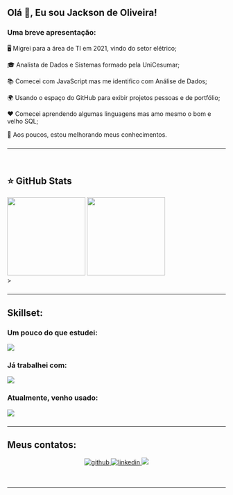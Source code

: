 ## Olá 👋, Eu sou Jackson de Oliveira!

### Uma breve apresentação: 

🖥️ Migrei para a área de TI em 2021, vindo do setor elétrico;

🎓 Analista de Dados e Sistemas formado pela UniCesumar;

📚 Comecei com JavaScript mas me identifico com Análise de Dados;

🌍 Usando o espaço do GitHub para exibir projetos pessoas e de portfólio;

❤️ Comecei aprendendo algumas linguagens mas amo mesmo o bom e velho SQL;

🎯 Aos poucos, estou melhorando meus conhecimentos.

###
---

<br>

## ⭐ GitHub Stats
<div align="center>
<a href="https://github.com/jaxolv">
  <img height="180em" src="https://github-readme-stats.vercel.app/api?username=jaxolv&show_icons=true&theme=radical&include_all_commits=true&count_private=true"/>
  <img height="180em" src="https://github-readme-stats.vercel.app/api/top-langs/?username=jaxolv&layout=compact&langs_count=6&theme=radical"/>
</div>>

###
---

## Skillset:

  ### Um pouco do que estudei:
  <a href="https://skillicons.dev">
   <img src="https://skillicons.dev/icons?i=cs,java,mysql,aws" />
  </a>
  
  ### Já trabalhei com:
  <a href="https://skillicons.dev">
   <img src="https://skillicons.dev/icons?i=git,github,docker,kubernetes,nodejs,typescript,regex,mysql,sequelize,py,postman"/>
  </a>

  ### Atualmente, venho usado:
  <a href="https://skillicons.dev">
   <img src="https://skillicons.dev/icons?i=git,github,powershell,postgres,py,r,ai"/>
  </a>

###
---

## Meus contatos:

<p align="center">
<a href="https://github.com/jaxolv" target="_blank">
<img src=https://img.shields.io/badge/github-%2324292e.svg?&style=for-the-badge&logo=github&logoColor=white alt=github style="margin-bottom: 5px;" />
</a>
<a href="https://linkedin.com/in/jaxolv" target="_blank">
<img src=https://img.shields.io/badge/linkedin-%231E77B5.svg?&style=for-the-badge&logo=linkedin&logoColor=white alt=linkedin style="margin-bottom: 5px;" />
</a> 
  <a href = "mailto:jackson.oliveira.dsa@gmail.com"><img src="https://img.shields.io/badge/-Gmail-%23333?style=for-the-badge&logo=gmail&logoColor=white" target="_blank"></a>
</p>

</br>

---
